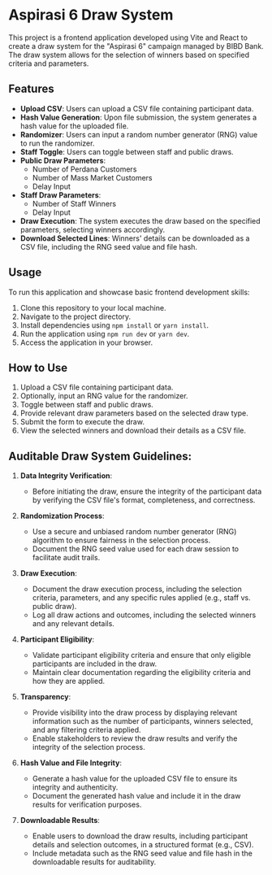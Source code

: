 # Aspirasi 6 Draw System

This project is a frontend application developed using Vite and React to create a draw system for the "Aspirasi 6" campaign managed by BIBD Bank. The draw system allows for the selection of winners based on specified criteria and parameters.

## Features

- **Upload CSV**: Users can upload a CSV file containing participant data.
- **Hash Value Generation**: Upon file submission, the system generates a hash value for the uploaded file.
- **Randomizer**: Users can input a random number generator (RNG) value to run the randomizer.
- **Staff Toggle**: Users can toggle between staff and public draws.
- **Public Draw Parameters**:
  - Number of Perdana Customers
  - Number of Mass Market Customers
  - Delay Input
- **Staff Draw Parameters**:
  - Number of Staff Winners
  - Delay Input
- **Draw Execution**: The system executes the draw based on the specified parameters, selecting winners accordingly.
- **Download Selected Lines**: Winners' details can be downloaded as a CSV file, including the RNG seed value and file hash.

## Usage

To run this application and showcase basic frontend development skills:

1. Clone this repository to your local machine.
2. Navigate to the project directory.
3. Install dependencies using `npm install` or `yarn install`.
4. Run the application using `npm run dev` or `yarn dev`.
5. Access the application in your browser.

## How to Use

1. Upload a CSV file containing participant data.
2. Optionally, input an RNG value for the randomizer.
3. Toggle between staff and public draws.
4. Provide relevant draw parameters based on the selected draw type.
5. Submit the form to execute the draw.
6. View the selected winners and download their details as a CSV file.

## Auditable Draw System Guidelines:

1. **Data Integrity Verification**:
   - Before initiating the draw, ensure the integrity of the participant data by verifying the CSV file's format, completeness, and correctness.

2. **Randomization Process**:
   - Use a secure and unbiased random number generator (RNG) algorithm to ensure fairness in the selection process.
   - Document the RNG seed value used for each draw session to facilitate audit trails.

3. **Draw Execution**:
   - Document the draw execution process, including the selection criteria, parameters, and any specific rules applied (e.g., staff vs. public draw).
   - Log all draw actions and outcomes, including the selected winners and any relevant details.

4. **Participant Eligibility**:
   - Validate participant eligibility criteria and ensure that only eligible participants are included in the draw.
   - Maintain clear documentation regarding the eligibility criteria and how they are applied.

5. **Transparency**:
   - Provide visibility into the draw process by displaying relevant information such as the number of participants, winners selected, and any filtering criteria applied.
   - Enable stakeholders to review the draw results and verify the integrity of the selection process.

6. **Hash Value and File Integrity**:
   - Generate a hash value for the uploaded CSV file to ensure its integrity and authenticity.
   - Document the generated hash value and include it in the draw results for verification purposes.

7. **Downloadable Results**:
   - Enable users to download the draw results, including participant details and selection outcomes, in a structured format (e.g., CSV).
   - Include metadata such as the RNG seed value and file hash in the downloadable results for auditability.
